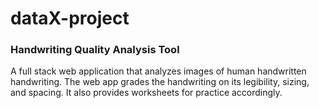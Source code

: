 # dataX-project
### Handwriting Quality Analysis Tool
A full stack web application that analyzes images of human handwritten handwriting. The web app grades the handwriting on its legibility, sizing, and spacing. It also provides worksheets for practice accordingly.
